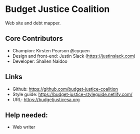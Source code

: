 # Budget Justice Coalition

Web site and debt mapper.

## Core Contributors
* Champion: Kirsten Pearson @cyquen
* Design and front-end: Justin Slack (https://justinslack.com)
* Developer: Shailen Naidoo

## Links
- Github: https://github.com/budget-justice-coalition
- Style guide: https://budget-justice-styleguide.netlify.com/
- URL: https://budgetjusticesa.org


## Help needed:
* Web writer
